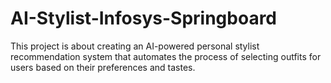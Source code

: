 # AI-Stylist-Infosys-Springboard
This project is about creating an AI-powered personal stylist recommendation system that automates the process of selecting outfits for users based on their preferences and tastes.
